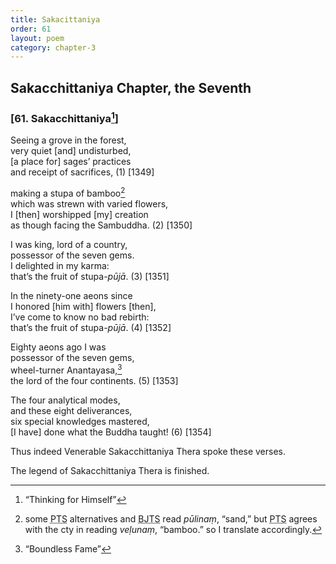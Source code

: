```yaml
---
title: Sakacittaniya
order: 61
layout: poem
category: chapter-3
---
```


## Saka<span class="diacritics" data-state="on">c</span><span class="no-diacritics" data-state="off">ch</span>ittaniya Chapter, the Seventh

### \[61. Saka<span class="diacritics" data-state="on">c</span><span class="no-diacritics" data-state="off">ch</span>ittaniya[^1]\]

Seeing a grove in the forest,  
very quiet \[and\] undisturbed,  
\[a place for\] sages’ practices  
and receipt of sacrifices, (1) \[1349\]

making a stupa of bamboo[^2]  
which was strewn with varied flowers,  
I \[then\] worshipped \[my\] creation  
as though facing the Sambuddha. (2) \[1350\]

I was king, lord of a country,  
possessor of the seven gems.  
I delighted in my karma:  
that’s the fruit of stupa-*pūjā*. (3) \[1351\]

In the ninety-one aeons since  
I honored \[him with\] flowers \[then\],  
I’ve come to know no bad rebirth:  
that’s the fruit of stupa-*pūjā*. (4) \[1352\]

Eighty aeons ago I was  
possessor of the seven gems,  
wheel-turner Anantayasa,[^3]  
the lord of the four continents. (5) \[1353\]

The four analytical modes,  
and these eight deliverances,  
six special knowledges mastered,  
\[I have\] done what the Buddha taught! (6) \[1354\]

Thus indeed Venerable Saka<span class="diacritics" data-state="on">c</span><span class="no-diacritics" data-state="off">ch</span>ittaniya Thera spoke these verses.

The legend of Saka<span class="diacritics" data-state="on">c</span><span class="no-diacritics" data-state="off">ch</span>ittaniya Thera is finished.

[^1]: “Thinking for Himself”

[^2]: some <abbr title="Pali Text Society">PTS</abbr> alternatives and <abbr title="Buddha Jayanthi Tripitaka Series">BJTS</abbr> read *pūlinaṃ*, “sand,” but <abbr title="Pali Text Society">PTS</abbr> agrees with the cty in reading *veḷunaṃ*, “bamboo.” so I translate accordingly.

[^3]: “Boundless Fame”
